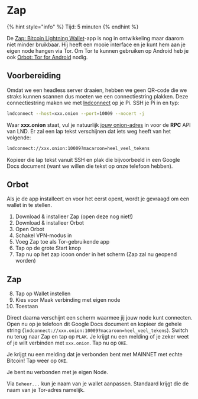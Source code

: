 # Zap

{% hint style="info" %}
Tijd: 5 minuten
{% endhint %}

De [Zap: Bitcoin Lightning Wallet](https://play.google.com/store/apps/details?id=zapsolutions.zap)-app is nog in ontwikkeling maar daarom niet minder bruikbaar. Hij heeft een mooie interface en je kunt hem aan je eigen node hangen via Tor. Om Tor te kunnen gebruiken op Android heb je ook [Orbot: Tor for Android](https://play.google.com/store/apps/details?id=org.torproject.android) nodig. 

## Voorbereiding
Omdat we een headless server draaien, hebben we geen QR-code die we straks kunnen scannen dus moeten we een connectiestring plakken. Deze connectiestring maken we met [lndconnect](https://node.bitdeal.nl/lightning-extensies/lnd-connect) op je Pi. SSH je Pi in en typ:

```bash
lndconnect --host=xxx.onion --port=10009 --nocert -j
```

Waar **xxx.onion** staat, vul je natuurlijk [jouw onion-adres](https://node.bitdeal.nl/lightning/tor-aanpassen#onion-adressen) in voor de **RPC** API van LND. Er zal een lap tekst verschijnen dat iets weg heeft van het volgende:

```bash
lndconnect://xxx.onion:10009?macaroon=heel_veel_tekens
```

Kopieer die lap tekst vanuit SSH en plak die bijvoorbeeld in een Google Docs document (want we willen die tekst op onze telefoon hebben).

## Orbot

Als je de app installeert en voor het eerst opent, wordt je gevraagd om een wallet in te stellen. 

1. Download & installeer Zap (open deze nog niet!)
2. Download & installeer Orbot
3. Open Orbot
4. Schakel VPN-modus in
5. Voeg Zap toe als Tor-gebruikende app
6. Tap op de grote Start knop
7. Tap nu op het zap icoon onder in het scherm (Zap zal nu geopend worden)

## Zap
8. Tap op Wallet instellen
9. Kies voor Maak verbinding met eigen node
10. Toestaan

Direct daarna verschijnt een scherm waarmee jij jouw node kunt connecten.  Open nu op je telefoon dit Google Docs document en kopieer de gehele string (`lndconnect://xxx.onion:10009?macaroon=heel_veel_tekens`). Switch nu terug naar Zap en tap op `PLAK`. Je krijgt nu een melding of je zeker weet of je wilt verbinden met `xxx.onion`. Tap nu op `OKE`.

Je krijgt nu een melding dat je verbonden bent met MAINNET met echte Bitcoin! Tap weer op `OKE`.

Je bent nu verbonden met je eigen Node. 

Via `Beheer...` kun je naam van je wallet aanpassen. Standaard krijgt die de naam van je Tor-adres namelijk. 
